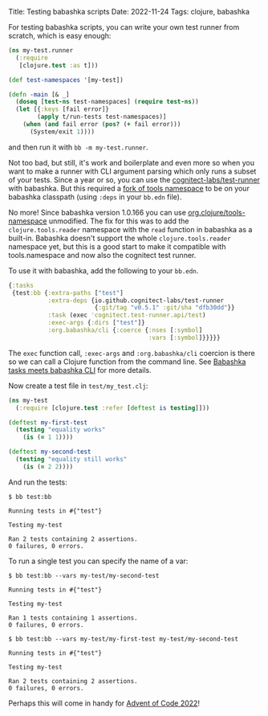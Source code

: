 Title: Testing babashka scripts
Date: 2022-11-24
Tags: clojure, babashka

For testing babashka scripts, you can write your own test runner from scratch,
which is easy enough:

``` clojure
(ns my-test.runner
  (:require
   [clojure.test :as t]))

(def test-namespaces '[my-test])

(defn -main [& _]
  (doseq [test-ns test-namespaces] (require test-ns))
  (let [{:keys [fail error]}
        (apply t/run-tests test-namespaces)]
    (when (and fail error (pos? (+ fail error)))
      (System/exit 1))))
```

and then run it with `bb -m my-test.runner`.

Not too bad, but still, it's work and boilerplate and even more so when you want
to make a runner with CLI argument parsing which only runs a subset of your
tests. Since a year or so, you can use the
[cognitect-labs/test-runner](https://github.com/cognitect-labs/test-runner) with
babashka. But this required a [fork of tools
namespace](https://github.com/babashka/tools.namespace) to be on your babashka
classpath (using `:deps` in your `bb.edn` file).

No more! Since babashka version 1.0.166 you can use
[org.clojure/tools-namespace](https://github.com/clojure/tools.namespace)
unmodified. The fix for this was to add the `clojure.tools.reader` namespace
with the `read` function in babashka as a built-in. Babashka doesn't support the
whole `clojure.tools.reader` namespace yet, but this is a good start to make it
compatible with tools.namespace and now also the cognitect test runner.

To use it with babashka, add the following to your `bb.edn`.

``` clojure
{:tasks
 {test:bb {:extra-paths ["test"]
           :extra-deps {io.github.cognitect-labs/test-runner
                        {:git/tag "v0.5.1" :git/sha "dfb30dd"}}
           :task (exec 'cognitect.test-runner.api/test)
           :exec-args {:dirs ["test"]}
           :org.babashka/cli {:coerce {:nses [:symbol]
                                       :vars [:symbol]}}}}}
```


The `exec` function call, `:exec-args` and `:org.babashka/cli` coercion is there so we can
call a Clojure function from the command line.  See [Babashka tasks meets
babashka
CLI](https://blog.michielborkent.nl/babashka-tasks-meets-babashka-cli.html) for
more details.

Now create a test file in `test/my_test.clj`:

``` clojure
(ns my-test
  (:require [clojure.test :refer [deftest is testing]]))

(deftest my-first-test
  (testing "equality works"
    (is (= 1 1))))

(deftest my-second-test
  (testing "equality still works"
    (is (= 2 2))))
```

And run the tests:


``` shell
$ bb test:bb

Running tests in #{"test"}

Testing my-test

Ran 2 tests containing 2 assertions.
0 failures, 0 errors.
```

To run a single test you can specify the name of a var:

``` shell
$ bb test:bb --vars my-test/my-second-test

Running tests in #{"test"}

Testing my-test

Ran 1 tests containing 1 assertions.
0 failures, 0 errors.

$ bb test:bb --vars my-test/my-first-test my-test/my-second-test

Running tests in #{"test"}

Testing my-test

Ran 2 tests containing 2 assertions.
0 failures, 0 errors.
```

Perhaps this will come in handy for [Advent of Code 2022](https://adventofcode.com/2022)!
